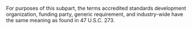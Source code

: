 For purposes of this subpart, the terms accredited standards development organization, funding party, generic requirement, and industry-wide have the same meaning as found in 47 U.S.C. 273.

